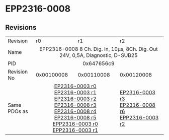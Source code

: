 # EPP2316-0008

## Revisions
<table>
<tr>
<td>Revision</td>
<td>r0</td>
<td>r1</td>
<td>r2</td>
</tr>
<tr>
<td>Name</td>
<td colspan=3 align="center">EPP2316-0008 8 Ch. Dig. In, 10µs, 8Ch. Dig. Out 24V, 0,5A, Diagnostic, D-SUB25</td>
</tr>
<tr>
<td>PID</td>
<td colspan=3 align="center">0x647656c9</td>
</tr>
<tr>
<td>Revision No</td>
<td>0x00100008</td>
<td>0x00110008</td>
<td>0x00120008</td>
</tr>
<tr>
<td>Same PDOs as</td>
<td colspan=2 align="center"><a href="EP2316-0003.md">EP2316-0003 r0</a><br/><a href="EP2316-0003.md">EP2316-0003 r1</a><br/><a href="EP2316-0003.md">EP2316-0003 r2</a><br/><a href="EP2316-0008.md">EP2316-0008 r3</a><br/><a href="EP2316-0008.md">EP2316-0008 r4</a><br/><a href="EP2316-0008.md">EP2316-0008 r5</a><br/><a href="EPP2316-0003.md">EPP2316-0003 r0</a><br/><a href="EPP2316-0003.md">EPP2316-0003 r1</a></td>
<td><a href="EP2316-0003.md">EP2316-0003 r3</a><br/><a href="EP2316-0008.md">EP2316-0008 r6</a><br/><a href="EPP2316-0003.md">EPP2316-0003 r2</a></td>
</tr>
</table>
